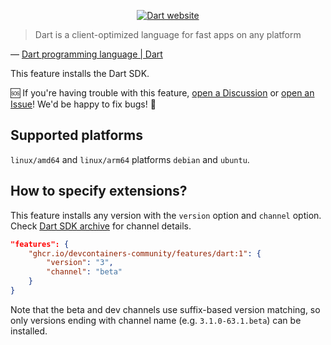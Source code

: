 <!-- markdownlint-disable MD041 MD033 -->

<div align="center">

[![Dart website](https://thum.io/get/width/800/crop/600/noanimate/https://dart.dev/)](https://dart.dev/)

</div>

> Dart is a client-optimized language for fast apps on any platform

&mdash; [Dart programming language | Dart]

This feature installs the Dart SDK.

🆘 If you're having trouble with this feature, [open a Discussion] or [open an
Issue]! We'd be happy to fix bugs! 🐛

## Supported platforms

`linux/amd64` and `linux/arm64` platforms `debian` and `ubuntu`.

## How to specify extensions?

This feature installs any version with the `version` option and `channel` option.
Check [Dart SDK archive] for channel details.

```json
"features": {
    "ghcr.io/devcontainers-community/features/dart:1": {
        "version": "3",
        "channel": "beta"
    }
}
```

Note that the beta and dev channels use suffix-based version matching,
so only versions ending with channel name (e.g. `3.1.0-63.1.beta`) can be installed.

<!-- prettier-ignore-start -->
[Dart programming language | Dart]: https://dart.dev/
[Dart SDK archive]: https://dart.dev/get-dart/archive
[Flutter]: https://flutter.dev/
[open a Discussion]: https://github.com/devcontainers-community/features/discussions/new?category=q-a
[open an Issue]: https://github.com/devcontainers-community/features/issues/new
<!-- prettier-ignore-end -->
